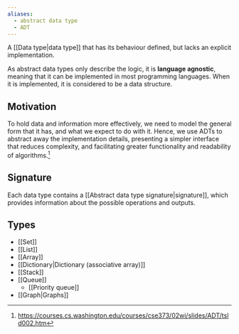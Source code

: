 ```yaml
---
aliases:
  - abstract data type
  - ADT
---
```

A [[Data type|data type]] that has its behaviour defined, but lacks an explicit implementation. 

As abstract data types only describe the logic, it is **language agnostic**, meaning that it can be implemented in most programming languages. When it is implemented, it is considered to be a data structure.
## Motivation
To hold data and information more effectively, we need to model the general form that it has, and what we expect to do with it. Hence, we use ADTs to abstract away the implementation details, presenting a simpler interface that reduces complexity, and facilitating greater functionality and readability of algorithms.[^1]
## Signature
Each data type contains a [[Abstract data type signature|signature]], which provides information about the possible operations and outputs.
## Types
- [[Set]]
- [[List]]
- [[Array]]
- [[Dictionary|Dictionary (associative array)]]
- [[Stack]]
- [[Queue]]
	- [[Priority queue]]
- [[Graph|Graphs]]

[^1]: https://courses.cs.washington.edu/courses/cse373/02wi/slides/ADT/tsld002.htm
